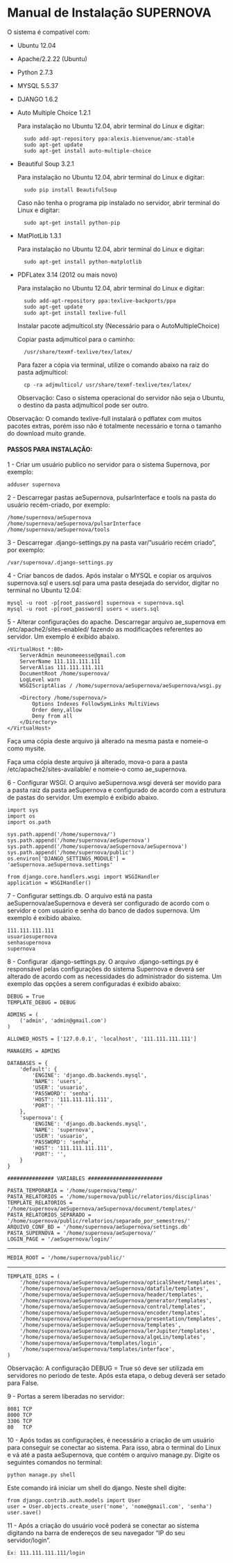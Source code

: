 ﻿# Manual de Instalação SUPERNOVA

O sistema é compatível com:
 
- Ubuntu 12.04
- Apache/2.2.22 (Ubuntu)
- Python 2.7.3
- MYSQL 5.5.37
- DJANGO 1.6.2
- Auto Multiple Choice 1.2.1
    
    Para instalação no Ubuntu 12.04, abrir terminal do Linux e digitar:
    
        sudo add-apt-repository ppa:alexis.bienvenue/amc-stable
        sudo apt-get update
        sudo apt-get install auto-multiple-choice

- Beautiful Soup 3.2.1
    
    Para instalação no Ubuntu 12.04, abrir terminal do Linux e digitar:

        sudo pip install BeautifulSoup
    
    Caso não tenha o programa pip instalado no servidor, abrir terminal do Linux e digitar:

        sudo apt-get install python-pip

- MatPlotLib 1.3.1
    
    Para instalação no Ubuntu 12.04, abrir terminal do Linux e digitar:

        sudo apt-get install python-matplotlib

- PDFLatex 3.14 (2012 ou mais novo)
    
    Para instalação no Ubuntu 12.04, abrir terminal do Linux e digitar:

        sudo add-apt-repository ppa:texlive-backports/ppa       
        sudo apt-get update
        sudo apt-get install texlive-full

    Instalar pacote adjmulticol.sty (Necessário para o AutoMultipleChoice)
    
    Copiar pasta adjmulticol para o caminho:

        /usr/share/texmf-texlive/tex/latex/
        
    Para fazer a cópia via terminal, utilize o comando abaixo na raiz do pasta adjmulticol:

        cp -ra adjmulticol/ usr/share/texmf-texlive/tex/latex/

  Observação: Caso o sistema operacional do servidor não seja o Ubuntu, o destino da pasta adjmulticol pode ser outro.

 Observação: O comando texlive-full instalará o pdflatex com muitos pacotes extras, porém isso não é totalmente necessário e torna o tamanho do download muito grande.
    
#### PASSOS PARA INSTALAÇÃO:

1 - Criar um usuário publico no servidor para o sistema Supernova, por exemplo:

    adduser supernova
2 - Descarregar pastas aeSupernova, pulsarInterface e tools na pasta do usuário recém-criado, por exemplo:

    /home/supernova/aeSupernova
    /home/supernova/aeSupernova/pulsarInterface
    /home/supernova/aeSupernova/tools
3 - Descarregar .django-settings.py na pasta var/”usuário recém criado”, por exemplo:

    /var/supernova/.django-settings.py
4 - Criar bancos de dados. Após instalar o MYSQL e copiar os arquivos supernova.sql e users.sql para uma pasta  desejada do servidor, digitar no terminal no Ubuntu 12.04:

    mysql -u root -p[root_password] supernova < supernova.sql
    mysql -u root -p[root_password] users < users.sql
5 - Alterar configurações do apache. Descarregar arquivo ae_supernova em /etc/apache2/sites-enabled/ fazendo as modificações referentes ao servidor. Um exemplo é exibido abaixo.

    <VirtualHost *:80>
        ServerAdmin meunomeeesse@gmail.com
        ServerName 111.111.111.111
        ServerAlias 111.111.111.111
        DocumentRoot /home/supernova/
        LogLevel warn
        WSGIScriptAlias / /home/supernova/aeSupernova/aeSupernova/wsgi.py

        <Directory /home/supernova/>
            Options Indexes FollowSymLinks MultiViews
            Order deny,allow
            Deny from all
        </Directory>
    </VirtualHost>
Faça uma cópia deste arquivo já alterado na mesma pasta e nomeie-o como     mysite.

Faça uma cópia deste arquivo já alterado, mova-o para a pasta   /etc/apache2/sites-available/ e nomeie-o como ae_supernova.

6 - Configurar WSGI. O arquivo aeSupernova.wsgi deverá ser movido para a pasta raiz da pasta aeSupernova e configurado de acordo com a estrutura de pastas do servidor. Um exemplo é exibido abaixo.

    import sys
    import os
    import os.path

    sys.path.append('/home/supernova/')
    sys.path.append('/home/supernova/aeSupernova')
    sys.path.append('/home/supernova/aeSupernova/aeSupernova')
    sys.path.append('/home/supernova/public')
    os.environ['DJANGO_SETTINGS_MODULE'] = 'aeSupernova.aeSupernova.settings'

    from django.core.handlers.wsgi import WSGIHandler
    application = WSGIHandler()

7 - Configurar settings.db. O arquivo está na pasta aeSupernova/aeSupernova e deverá ser configurado de     acordo com o servidor e com usuário e senha do banco de dados supernova. Um exemplo é exibido abaixo.

    111.111.111.111
    usuariosupernova
    senhasupernova
    supernova
8 - Configurar .django-settings.py. O arquivo .django-settings.py é responsável pelas configurações do sistema Supernova e deverá ser alterado de acordo com as necessidades do administrador do sistema.
Um exemplo das opções a serem configuradas é exibido abaixo:

    DEBUG = True
    TEMPLATE_DEBUG = DEBUG

    ADMINS = (
        ('admin', 'admin@gmail.com')
    )

    ALLOWED_HOSTS = ['127.0.0.1', 'localhost', '111.111.111.111']

    MANAGERS = ADMINS

    DATABASES = {
        'default': {
            'ENGINE': 'django.db.backends.mysql',
            'NAME': 'users',
            'USER': 'usuario',          
            'PASSWORD': 'senha',     
            'HOST': '111.111.111.111',   
            'PORT': ''                    
        },
        'supernova': {
            'ENGINE': 'django.db.backends.mysql',
            'NAME': 'supernova',                     
            'USER': 'usuario',                      
            'PASSWORD': 'senha',                  
            'HOST': '111.111.111.111',           
            'PORT': '',                     
        }
    }

    ############### VARIABLES ########################

    PASTA_TEMPORARIA = '/home/supernova/temp/'
    PASTA_RELATORIOS = '/home/supernova/public/relatorios/disciplinas'
    TEMPLATE_RELATORIOS = '/home/supernova/aeSupernova/aeSupernova/document/templates/'
    PASTA_RELATORIOS_SEPARADO = '/home/supernova/public/relatorios/separado_por_semestres/'
    ARQUIVO_CONF_BD = '/home/supernova/aeSupernova/settings.db'
    PASTA_SUPERNOVA = '/home/supernova/aeSupernova/'
    LOGIN_PAGE = '/aeSupernova/login/'
--------------
    MEDIA_ROOT = '/home/supernova/public/'
----------
    TEMPLATE_DIRS = (
        '/home/supernova/aeSupernova/aeSupernova/opticalSheet/templates',
        '/home/supernova/aeSupernova/aeSupernova/datafile/templates',
        '/home/supernova/aeSupernova/aeSupernova/header/templates',
        '/home/supernova/aeSupernova/aeSupernova/generator/templates',
        '/home/supernova/aeSupernova/aeSupernova/control/templates',
        '/home/supernova/aeSupernova/aeSupernova/encoder/templates',
        '/home/supernova/aeSupernova/aeSupernova/presentation/templates',
        '/home/supernova/aeSupernova/aeSupernova/templates',
        '/home/supernova/aeSupernova/aeSupernova/lerJupiter/templates',
        '/home/supernova/aeSupernova/aeSupernova/algeLin/templates',
        '/home/supernova/aeSupernova/templates/login',
        '/home/supernova/aeSupernova/templates/interface',
    )

Observação: A configuração DEBUG = True só deve ser utilizada em servidores no periodo de teste. Após esta etapa, o debug deverá ser setado para False.

9 - Portas a serem liberadas no servidor:

    8081 TCP
    8000 TCP
    3306 TCP
    80   TCP


10 - Após todas as configurações, é necessário a criação de um usuário para conseguir se conectar ao sistema. Para isso, abra o terminal do Linux e vá até a pasta aeSupernova, que contém o arquivo manage.py. Digite os seguintes comandos no terminal:

    python manage.py shell

Este comando irá iniciar um shell do django. Neste shell digite:

    from django.contrib.auth.models import User
    user = User.objects.create_user('nome', 'nome@gmail.com', 'senha')
    user.save()

11 - Após a criação do usuário você poderá se conectar ao sistema digitando na barra de endereços de seu navegador “IP do seu servidor/login”. 

    Ex: 111.111.111.111/login 
